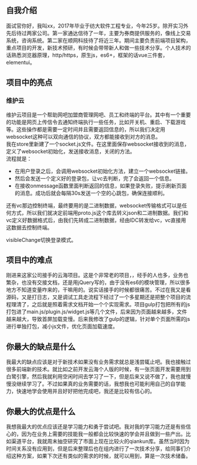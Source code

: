 ## 自我介绍  
面试官你好，我叫xx，2017年毕业于纺大软件工程专业，今年25岁。除开实习外先后待过两家公司。第一家通达信待了一年，主要为券商提供服务的，像线上交易系统，咨询系统。第二家在顺网科技待了将近三年。期间主要负责前端项目架构，重点项目的开发，新技术预研，有时候会带带新人和做一些技术分享。个人技术的话熟悉浏览器原理，http/https，原生js，es6+，框架的话vue三件套，elementui。  

## 项目中的亮点
### 维护云
维护云项目是一个帮助网吧加盟商管理网吧、员工和终端的平台。其中有一个重要的功能是网页上传信令去通知终端执行一些任务，比如开关机、重启、下载游戏等。这些操作都是需要一定时间并且需要返回信息的，所以我们决定用websocket这种可以双向通信的协议，双方都能接收到对方的消息。  
我在store里新建了一个socket.js文件。在这里面保存websocket接收到的消息，定义了websocket初始化，发送接收消息，关闭的方法。  
流程就是：  
- 在用户登录之后，会调用websocket初始化方法，建立一个websocket链接。
- 然后会发送一个定义好的登录包，让vc去判断，完了会返回一个信息。
- 在接收onmessage函数里面判断返回的信息，如果登录失败，提示刷新页面的消息。成功后就会每隔30s发送一个空的心跳包，确保连接顺利。

还有vc那边控制终端，最终要用的是二进制数据，websocket传输格式可以是任何方式，所以我们就决定前端用proto.js这个库去转义json和二进制数据。我们和vc定义好数据格式后，由我们先转成二进制数据，经由IDC转发给vc，vc直接用这数据去控制终端。

visibleChange切换登录模式。

## 项目中的难点
刚进来这家公司接手的云海项目。这是个非常老的项目，，经手的人也多，业务也繁杂，也没有交接文档，还是用jQuery写的，由于没有es6的模块管理，所以很多地方不知道变量咋来的，干嘛用的。说实话接手的时候都很痛苦。不过在我又是看源码，又是打日志，又是调试工具走流程下经过了一个多星期还是把整个项目的流程理清了，之后就是照着需求文档开始一个个实现需求。项目gulp打包把所有的js打包进了main.js/plugin.js/widget.js等几个文件，后来因为页面越来越多，文件越来越大，导致首屏加载变慢。后来我修改了gulp的逻辑，针对单个页面所需的js进行单独打包，减小js文件，优化页面加载速度。

## 你最大的缺点是什么

我最大的缺点应该是对于新技术如果没有业务需求就总是浅尝辄止吧。我也接触过很多前端新的技术。就比如之前开发云海个人版的时候，有一张页面开发需要用到白鹭引擎，然后我就利用空闲时间去学习了一下，但是后来又说不做了，我也就慢慢没继续学习了。不过如果真的业务需要的话，我想我也可能利用自己的自学能力，快速地学会使用并且好好把他完成吧，我还是比较有信心的。

## 你最大的优点是什么
我想我最大的优点应该还是学习能力和勇于尝试吧。我对我的学习能力还是有些信心的，因为在业务上需要的技能我一般都会比较快速的学会并且做到一些产出。比如渠道平台，我就周末抽空研究了市面上现在比较火的qiankun库。虽然当时因为时间关系没有应用到，但是后来整理后也在组内进行了一次技术分享，给同事们介绍这种方案，如果下次还有类似的需求的时候，就可以用到，算是一次技术储备。